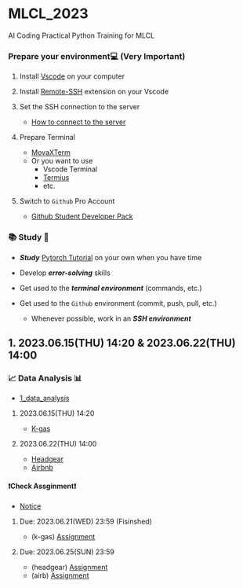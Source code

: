 # MLCL_2023
AI Coding Practical Python Training for MLCL

### Prepare your environment💻 (Very Important)

1. Install [Vscode](https://code.visualstudio.com/) on your computer
2. Install [Remote-SSH](https://marketplace.visualstudio.com/items?itemName=ms-vscode-remote.remote-ssh) extension on your Vscode
3. Set the SSH connection to the server
    - [How to connect to the server](https://code.visualstudio.com/docs/remote/ssh)
4. Prepare Terminal
    - [MovaXTerm](https://mobaxterm.mobatek.net/)
    - Or you want to use
        - Vscode Terminal
        - [Termius](https://termius.com/)
        - etc.

5. Switch to `Github` Pro Account
    - [Github Student Developer Pack](https://education.github.com/pack)
### 📚 Study 📖
 
- ***Study*** [Pytorch Tutorial](https://pytorch.org/tutorials/) on your own when you have time

- Develop ***error-solving*** skills

- Get used to the ***terminal environment*** (commands, etc.)

- Get used to the `Github` environment (commit, push, pull, etc.)
    - Whenever possible, work in an ***SSH environment***
## 1. 2023.06.15(THU) 14:20 & 2023.06.22(THU) 14:00

### 📈 Data Analysis 📊

- [1_data_analysis](1_data_analysis)

1. 2023.06.15(THU) 14:20
    - [K-gas](1_data_analysis/data_analysis_k-gas.ipynb)

2. 2023.06.22(THU) 14:00
    - [Headgear](1_data_analysis/data_analysis_headgear.ipynb)
    - [Airbnb](1_data_analysis/data_analysis_airb.ipynb)

#### ❗Check Assginment❗

- [Notice](1_data_analysis/README.md)

1. Due: 2023.06.21(WED) 23:59 (Fisinshed)
    - (k-gas) [Assignment](1_Assignment_k-gas.ipynb)

2. Due: 2023.06.25(SUN) 23:59
    - (headgear) [Assignment](1_Assignment_headgear.ipynb)
    - (airb) [Assignment](1_Assignment_airb.ipynb)